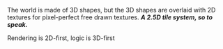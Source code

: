 The world is made of 3D shapes, but the 3D shapes are overlaid with 2D textures for pixel-perfect free drawn textures. ***A 2.5D tile system, so to speak.***

Rendering is 2D-first, logic is 3D-first